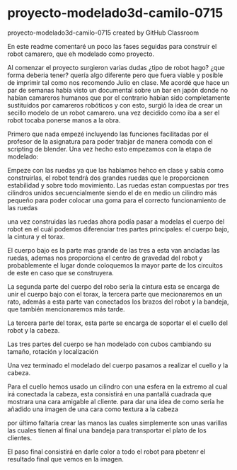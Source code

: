 # proyecto-modelado3d-camilo-0715
proyecto-modelado3d-camilo-0715 created by GitHub Classroom


En este readme comentaré un poco las fases seguidas para construir el robot camarero, que eh modelado como proyecto.

Al comenzar el proyecto surgieron varias dudas ¿tipo de robot hago? ¿que forma deberia tener? quería algo diferente pero que fuera viable y posible de imprimir 
tal como nos recomendo Julio en clase.
Me acordé que hace un par de semanas había visto un documental sobre un bar en japón donde no habían camareros humanos que por el contrario habían sido completamente
sustituidos por camareros robóticos y con esto, surgió la idea de crear un  secillo modelo de un robot camarero. una vez decidido como iba a ser el robot tocaba ponerse
manos a la obra.

Primero que nada empezé incluyendo las funciones facilitadas por el profesor de la asignatura para poder trabjar de manera comoda con el scripting de blender.
Una vez hecho esto empezamos con la etapa de modelado:

Empeze con las ruedas ya que las habíamos hehco en clase y sabía como construirlas, el robot tendrá dos grandes ruedas que le proporcionen estabilidad y sobre todo
movimiento. Las ruedas estan compuestas por tres cilindros unidos secuencialmente siendo el de en medio un cilindro más pequeño para poder colocar una goma para el
correcto funcionamiento de las ruedas

una vez construidas las ruedas ahora podía pasar a modelas el cuerpo del robot en el cuál podemos diferenciar tres partes principales: el cuerpo bajo, la cintura
y el torax. 

El cuerpo bajo es la parte mas grande de las tres a esta van ancladas las ruedas, ademas nos proporciona el centro de gravedad del robot  y probablemente el lugar donde
coloquemos la mayor parte de los circuitos de este en caso que se construyera. 

La segunda parte del cuerpo del robo sería la cintura esta se encarga de unir el cuerpo bajo con el torax, la tercera parte que mecionaremos en un rato, además a
esta parte van conectados los brazos del robot y la bandeja, que también mencionaremos más tarde.

La tercera parte del torax, esta parte se encarga de soportar el el cuello del robot y la cabeza. 

Las tres partes del cuerpo se han modelado con cubos cambiando su tamaño, rotación y localización

Una vez terminado el modelado del cuerpo pasamos a realizar el cuello y la cabeza.

Para el cuello hemos usado un cilindro con una esfera en la extremo al cual irá conectada la cabeza, esta consistirá en una pantallá cuadrada que mostrara una cara amigable al cliente. para dar una idea de como sería he añadido una imagen de una cara como textura a la cabeza

por último faltaría crear las manos las cuales simplemente son unas varillas las cuales tienen al final una bandeja para transportar el plato de los clientes.

El paso final consistirá en darle color a todo el robot para pbetenr el resultado final que vemos en la imagen.
